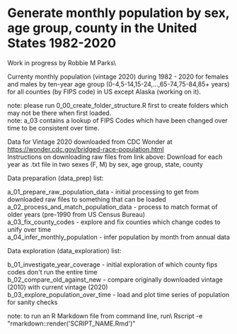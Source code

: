 # Generate monthly population by sex, age group, county in the United States 1982-2020
Work in progress by Robbie M Parks\

Currenty monthly population (vintage 2020) during 1982 - 2020 for females and males by ten-year age group (0-4,5-14,15-24,...,65-74,75-84,85+ years) for all counties (by FIPS code) in US except Alaska (working on it).

note: please run 0_00_create_folder_structure.R first to create folders which may not be there when first loaded.\
note: a_03 contains a lookup of FIPS Codes which have been changed over time to be consistent over time. 

Data for Vintage 2020 downloaded from CDC Wonder at https://wonder.cdc.gov/bridged-race-population.html \
Instructions on downloading raw files from link above: Download for each year as .txt file in two sexes (F, M) by sex, age group, state, county

Data preparation (data_prep) list:

a_01_prepare_raw_population_data               - initial processing to get from downloaded raw files to something that can be loaded\
a_02_process_and_match_population_data         - process to match format of older years (pre-1990 from US Census Bureau)\
a_03_fix_county_codes                          - explore and fix counties which change codes to unify over time\
a_04_infer_monthly_population                  - infer population by month from annual data

Data exploration (data_exploration) list:

b_01_investigate_year_coverage                 - initial exploration of which county fips codes don't run the entire time\
b_02_compare_old_against_new                   - compare originally downloaded vintage (2010) with current vintage (2020)\
b_03_explore_population_over_time              - load and plot time series of population for sanity checks

note: to run an R Markdown file from command line, run\ 
Rscript -e "rmarkdown::render('SCRIPT_NAME.Rmd')"
